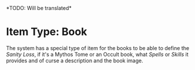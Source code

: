 <!--- This file is auto generated from module/manual/de/item_book.md -->*TODO: Will be translated*

# Item Type: Book

The system has a special type of item for the books to be able to define the _Sanity Loss_, if it's a Mythos Tome or an Occult book, what _Spells_ or _Skills_ it provides and of curse a description and the book image.
